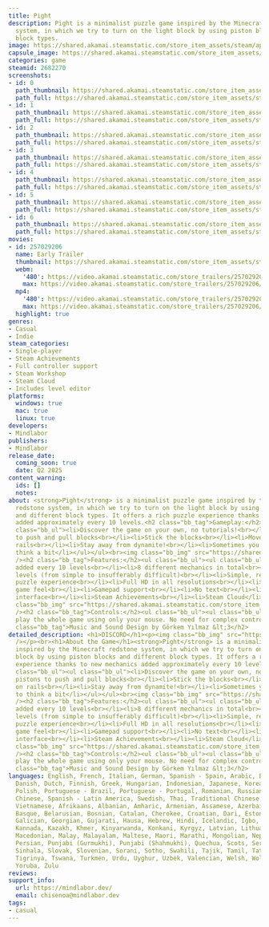 ```yaml
---
title: Pight
description: Pight is a minimalist puzzle game inspired by the Minecraft redstone
  system, in which we try to turn on the light block by using piston blocks and different
  block types.
image: https://shared.akamai.steamstatic.com/store_item_assets/steam/apps/2682270/header.jpg?t=1730807596
capsule_image: https://shared.akamai.steamstatic.com/store_item_assets/steam/apps/2682270/225cdd2e02d2e1a262db932caabfd41eecd60d74/capsule_231x87.jpg?t=1730807596
categories: game
steamid: 2682270
screenshots:
- id: 0
  path_thumbnail: https://shared.akamai.steamstatic.com/store_item_assets/steam/apps/2682270/ss_3f1ab8959204486c328eea7860a068dfdae30478.600x338.jpg?t=1730807596
  path_full: https://shared.akamai.steamstatic.com/store_item_assets/steam/apps/2682270/ss_3f1ab8959204486c328eea7860a068dfdae30478.1920x1080.jpg?t=1730807596
- id: 1
  path_thumbnail: https://shared.akamai.steamstatic.com/store_item_assets/steam/apps/2682270/ss_af2ea7039e30e9f8a53409b4b5bd1937fe816a65.600x338.jpg?t=1730807596
  path_full: https://shared.akamai.steamstatic.com/store_item_assets/steam/apps/2682270/ss_af2ea7039e30e9f8a53409b4b5bd1937fe816a65.1920x1080.jpg?t=1730807596
- id: 2
  path_thumbnail: https://shared.akamai.steamstatic.com/store_item_assets/steam/apps/2682270/ss_afc68b5f0a285e6ade190ca23457f3e8fcc4f7d5.600x338.jpg?t=1730807596
  path_full: https://shared.akamai.steamstatic.com/store_item_assets/steam/apps/2682270/ss_afc68b5f0a285e6ade190ca23457f3e8fcc4f7d5.1920x1080.jpg?t=1730807596
- id: 3
  path_thumbnail: https://shared.akamai.steamstatic.com/store_item_assets/steam/apps/2682270/ss_6bc6566ebf16b43dc1865a96c86e0b9fb84c8746.600x338.jpg?t=1730807596
  path_full: https://shared.akamai.steamstatic.com/store_item_assets/steam/apps/2682270/ss_6bc6566ebf16b43dc1865a96c86e0b9fb84c8746.1920x1080.jpg?t=1730807596
- id: 4
  path_thumbnail: https://shared.akamai.steamstatic.com/store_item_assets/steam/apps/2682270/ss_27bf03d407678b3a90e4b6395bb70021ef8c053a.600x338.jpg?t=1730807596
  path_full: https://shared.akamai.steamstatic.com/store_item_assets/steam/apps/2682270/ss_27bf03d407678b3a90e4b6395bb70021ef8c053a.1920x1080.jpg?t=1730807596
- id: 5
  path_thumbnail: https://shared.akamai.steamstatic.com/store_item_assets/steam/apps/2682270/ss_aba032266d1e8964f53e53a07b9f99da772e434b.600x338.jpg?t=1730807596
  path_full: https://shared.akamai.steamstatic.com/store_item_assets/steam/apps/2682270/ss_aba032266d1e8964f53e53a07b9f99da772e434b.1920x1080.jpg?t=1730807596
- id: 6
  path_thumbnail: https://shared.akamai.steamstatic.com/store_item_assets/steam/apps/2682270/ss_1b08de53a58fdf241990ec59402bede21288f4fe.600x338.jpg?t=1730807596
  path_full: https://shared.akamai.steamstatic.com/store_item_assets/steam/apps/2682270/ss_1b08de53a58fdf241990ec59402bede21288f4fe.1920x1080.jpg?t=1730807596
movies:
- id: 257029206
  name: Early Trailer
  thumbnail: https://shared.akamai.steamstatic.com/store_item_assets/steam/apps/257029206/movie.293x165.jpg?t=1717769635
  webm:
    '480': https://video.akamai.steamstatic.com/store_trailers/257029206/movie480_vp9.webm?t=1717769635
    max: https://video.akamai.steamstatic.com/store_trailers/257029206/movie_max_vp9.webm?t=1717769635
  mp4:
    '480': https://video.akamai.steamstatic.com/store_trailers/257029206/movie480.mp4?t=1717769635
    max: https://video.akamai.steamstatic.com/store_trailers/257029206/movie_max.mp4?t=1717769635
  highlight: true
genres:
- Casual
- Indie
steam_categories:
- Single-player
- Steam Achievements
- Full controller support
- Steam Workshop
- Steam Cloud
- Includes level editor
platforms:
  windows: true
  mac: true
  linux: true
developers:
- Mindlabor
publishers:
- Mindlabor
release_date:
  coming_soon: true
  date: Q2 2025
content_warning:
  ids: []
  notes:
about: <strong>Pight</strong> is a minimalist puzzle game inspired by the Minecraft
  redstone system, in which we try to turn on the light block by using piston blocks
  and different block types. It offers a rich puzzle experience thanks to new mechanics
  added approximately every 10 levels.<h2 class="bb_tag">Gameplay:</h2><ul class="bb_ul"><ul
  class="bb_ul"><li>Discover the game on your own, no tutorials!<br></li><li>Use pistons
  to push and pull blocks<br></li><li>Stick the blocks<br></li><li>Move blocks on
  rails<br></li><li>Stay away from dynamite!<br></li><li>Sometimes you'll have to
  think a bit</li></ul></ul><br><img class="bb_img" src="https://shared.akamai.steamstatic.com/store_item_assets/steam/apps/2682270/extras/gameplay.gif?t=1730807596"
  /><h2 class="bb_tag">Features:</h2><ul class="bb_ul"><ul class="bb_ul"><li>New mechanics
  added every 10 levels<br></li><li>8 different mechanics in total<br></li><li>90
  levels (from simple to insufferably difficult)<br></li><li>Simple, relaxing, peaceful
  puzzle experience<br></li><li>Full HD in all resolutions<br></li><li>Smooth animations<br></li><li>Good
  game feel<br></li><li>Gamepad support<br></li><li>No text<br></li><li>Minimalist
  interface<br></li><li>Steam Achievements<br></li><li>Steam Cloud</li></ul></ul><br><img
  class="bb_img" src="https://shared.akamai.steamstatic.com/store_item_assets/steam/apps/2682270/extras/features.gif?t=1730807596"
  /><h2 class="bb_tag">Controls:</h2><ul class="bb_ul"><ul class="bb_ul"><li>You can
  play the whole game using only your mouse. No need for complex controls!</li></ul></ul><h2
  class="bb_tag">Music and Sound Design by Görkem Yılmaz &lt;3</h2>
detailed_description: <h1>DISCORD</h1><p><img class="bb_img" src="https://shared.akamai.steamstatic.com/store_item_assets/steam/apps/2682270/extras/discord.gif?t=1730807596"
  /></p><br><h1>About the Game</h1><strong>Pight</strong> is a minimalist puzzle game
  inspired by the Minecraft redstone system, in which we try to turn on the light
  block by using piston blocks and different block types. It offers a rich puzzle
  experience thanks to new mechanics added approximately every 10 levels.<h2 class="bb_tag">Gameplay:</h2><ul
  class="bb_ul"><ul class="bb_ul"><li>Discover the game on your own, no tutorials!<br></li><li>Use
  pistons to push and pull blocks<br></li><li>Stick the blocks<br></li><li>Move blocks
  on rails<br></li><li>Stay away from dynamite!<br></li><li>Sometimes you'll have
  to think a bit</li></ul></ul><br><img class="bb_img" src="https://shared.akamai.steamstatic.com/store_item_assets/steam/apps/2682270/extras/gameplay.gif?t=1730807596"
  /><h2 class="bb_tag">Features:</h2><ul class="bb_ul"><ul class="bb_ul"><li>New mechanics
  added every 10 levels<br></li><li>8 different mechanics in total<br></li><li>90
  levels (from simple to insufferably difficult)<br></li><li>Simple, relaxing, peaceful
  puzzle experience<br></li><li>Full HD in all resolutions<br></li><li>Smooth animations<br></li><li>Good
  game feel<br></li><li>Gamepad support<br></li><li>No text<br></li><li>Minimalist
  interface<br></li><li>Steam Achievements<br></li><li>Steam Cloud</li></ul></ul><br><img
  class="bb_img" src="https://shared.akamai.steamstatic.com/store_item_assets/steam/apps/2682270/extras/features.gif?t=1730807596"
  /><h2 class="bb_tag">Controls:</h2><ul class="bb_ul"><ul class="bb_ul"><li>You can
  play the whole game using only your mouse. No need for complex controls!</li></ul></ul><h2
  class="bb_tag">Music and Sound Design by Görkem Yılmaz &lt;3</h2>
languages: English, French, Italian, German, Spanish - Spain, Arabic, Bulgarian, Czech,
  Danish, Dutch, Finnish, Greek, Hungarian, Indonesian, Japanese, Korean, Norwegian,
  Polish, Portuguese - Brazil, Portuguese - Portugal, Romanian, Russian, Simplified
  Chinese, Spanish - Latin America, Swedish, Thai, Traditional Chinese, Turkish, Ukrainian,
  Vietnamese, Afrikaans, Albanian, Amharic, Armenian, Assamese, Azerbaijani, Bangla,
  Basque, Belarusian, Bosnian, Catalan, Cherokee, Croatian, Dari, Estonian, Filipino,
  Galician, Georgian, Gujarati, Hausa, Hebrew, Hindi, Icelandic, Igbo, Irish, K'iche',
  Kannada, Kazakh, Khmer, Kinyarwanda, Konkani, Kyrgyz, Latvian, Lithuanian, Luxembourgish,
  Macedonian, Malay, Malayalam, Maltese, Maori, Marathi, Mongolian, Nepali, Odia,
  Persian, Punjabi (Gurmukhi), Punjabi (Shahmukhi), Quechua, Scots, Serbian, Sindhi,
  Sinhala, Slovak, Slovenian, Sorani, Sotho, Swahili, Tajik, Tamil, Tatar, Telugu,
  Tigrinya, Tswana, Turkmen, Urdu, Uyghur, Uzbek, Valencian, Welsh, Wolof, Xhosa,
  Yoruba, Zulu
reviews:
support_info:
  url: https://mindlabor.dev/
  email: chisenoa@mindlabor.dev
tags:
- casual
---
```


